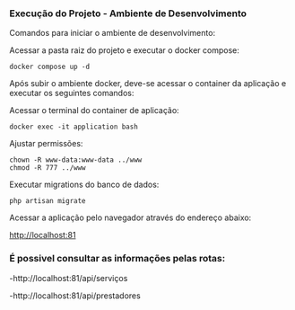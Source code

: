 ### Execução do Projeto - Ambiente de Desenvolvimento

Comandos para iniciar o ambiente de desenvolvimento:

Acessar a pasta raiz do projeto e executar o docker compose:
```
docker compose up -d
```

Após subir o ambiente docker, deve-se acessar o container da aplicação e executar os seguintes comandos:

Acessar o terminal do container de aplicação:
```
docker exec -it application bash
```

Ajustar permissões:
```
chown -R www-data:www-data ../www
chmod -R 777 ../www
```

Executar migrations do banco de dados:
```
php artisan migrate
```

Acessar a aplicação pelo navegador através do endereço abaixo:

[http://localhost:81](http://localhost:81)

### É possivel consultar as informações pelas rotas:
-http://localhost:81/api/serviços

-http://localhost:81/api/prestadores

